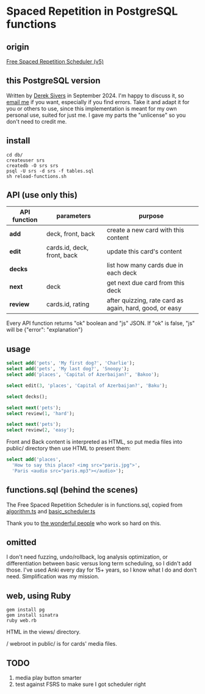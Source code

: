 # Spaced Repetition in PostgreSQL functions


## origin

[Free Spaced Repetition Scheduler (v5)](https://github.com/open-spaced-repetition)



## this PostgreSQL version

Written by [Derek Sivers](https://sive.rs/) in September 2024.
I'm happy to discuss it, so [email me](https://sive.rs/contact) if you want, especially if you find errors.
Take it and adapt it for you or others to use, since this implementation is meant for my own personal use, suited for just me.
I gave my parts the "unlicense" so you don't need to credit me.



## install

```
cd db/
createuser srs
createdb -O srs srs
psql -U srs -d srs -f tables.sql
sh reload-functions.sh
```



## API (use only this)

| API function | parameters | purpose |
|--------------|-------|---------|
| **add** | deck, front, back | create a new card with this content |
| **edit** | cards.id, deck, front, back | update this card's content |
| **decks** |  | list how many cards due in each deck |
| **next** | deck | get next due card from this deck |
| **review** | cards.id, rating | after quizzing, rate card as again, hard, good, or easy |

Every API function returns "ok" boolean and "js" JSON.
If "ok" is false, "js" will be {"error": "explanation"}



## usage

```sql
select add('pets', 'My first dog?', 'Charlie');
select add('pets', 'My last dog?', 'Snoopy');
select add('places', 'Capital of Azerbaijan?', 'Bakoo');

select edit(3, 'places', 'Capital of Azerbaijan?', 'Baku');

select decks();

select next('pets');
select review(1, 'hard');

select next('pets');
select review(2, 'easy');
```

Front and Back content is interpreted as HTML, so put media files into public/ directory then use HTML to present them:

```sql
select add('places',
  'How to say this place? <img src="paris.jpg">',
  'Paris <audio src="paris.mp3"></audio>');
```



## functions.sql (behind the scenes)

The Free Spaced Repetition Scheduler is in functions.sql,
copied from [algorithm.ts](https://github.com/open-spaced-repetition/ts-fsrs/blob/main/src/fsrs/algorithm.ts)
and [basic\_scheduler.ts](https://github.com/open-spaced-repetition/ts-fsrs/blob/main/src/fsrs/impl/basic_scheduler.ts)

Thank you to [the wonderful people](https://github.com/orgs/open-spaced-repetition/people) who work so hard on this.



## omitted

I don't need fuzzing, undo/rollback, log analysis optimization, or differentiation between basic versus long term scheduling, so I didn't add those.
I've used Anki every day for 15+ years, so I know what I do and don't need.
Simplification was my mission.



## web, using Ruby

```
gem install pg
gem install sinatra
ruby web.rb
```

HTML in the views/ directory.

/ webroot in public/ is for cards' media files.



## TODO

1. media play button smarter
2. test against FSRS to make sure I got scheduler right

